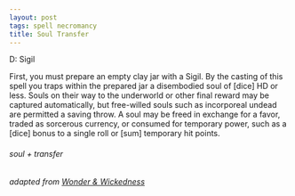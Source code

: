 ```yaml
---
layout: post
tags: spell necromancy
title: Soul Transfer
---
```

D: Sigil

First, you must prepare an empty clay jar with a Sigil. By the casting of this spell you traps within the prepared jar a disembodied soul of [dice] HD or less. Souls on their way to the underworld or other final reward may be captured automatically, but free-willed souls such as incorporeal undead are permitted a saving throw. A soul may be freed in exchange for a favor, traded as sorcerous currency, or consumed for temporary power, such as a [dice] bonus to a single roll or [sum] temporary hit points.

###### soul + transfer
###### adapted from [Wonder & Wickedness](https://www.drivethrurpg.com/product/145647/Wonder--Wickedness)
